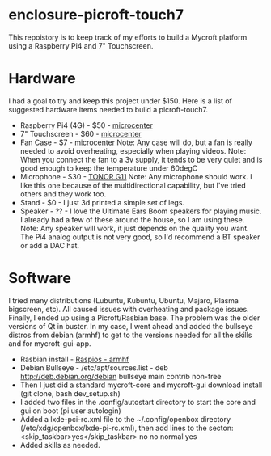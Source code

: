 # enclosure-picroft-touch7
This repoistory is to keep track of my efforts to build a Mycroft platform using a Raspberry Pi4 and 7" Touchscreen.

# Hardware
I had a goal to try and keep this project under $150.
Here is a list of suggested hardware items needed to build a picroft-touch7.
- Raspberry Pi4 (4G) - $50 - [microcenter](https://www.microcenter.com/product/609038/raspberry-pi-4-model-b---4gb-ddr4)
- 7" Touchscreen - $60 - [microcenter](https://www.microcenter.com/product/613541/element-14-7-pi-touchscreen-lcd-display)
- Fan Case - $7 - [microcenter](https://www.microcenter.com/product/610384/micro-connectors-acrylic-stackable-raspberry-pi-4-case-with-power-adapter-and-fan)
  Note: Any case will do, but a fan is really needed to avoid overheating, especially when playing videos.
  Note: When you connect the fan to a 3v supply, it tends to be very quiet and is good enough to keep the temperature under 60degC
- Microphone - $30 - [TONOR G11](https://www.tonormic.com/products/tonor-g11-conference-usb-microphone)
  Note: Any microphone should work.  I like this one because of the multidirectional capability, but I've tried others and they work too.
- Stand - $0 - I just 3d printed a simple set of legs.
- Speaker - ?? - I love the Ultimate Ears Boom speakers for playing music.  I already had a few of these around the house, so I am using these.
  Note: Any speaker will work, it just depends on the quality you want.  The Pi4 analog output is not very good, so I'd recommend a BT speaker or add a DAC hat.
  
# Software
I tried many distributions (Lubuntu, Kubuntu, Ubuntu, Majaro, Plasma bigscreen, etc).  All caused issues with overheating and package issues.
Finally, I ended up using a Picroft/Rasbian base.  The problem was the older versions of Qt in buster.  In my case, I went ahead and added the bullseye distros from debian (armhf) to get to the versions needed for all the skills and for mycroft-gui-app.
- Rasbian install - [Raspios - armhf](https://downloads.raspberrypi.org/raspios_full_armhf_latest)
- Debian Bullseye - /etc/apt/sources.list - deb http://deb.debian.org/debian bullseye main contrib non-free
- Then I just did a standard mycroft-core and mycroft-gui download install (git clone, bash dev_setup.sh)
- I added two files in the .config/autostart directory to start the core and gui on boot (pi user autologin)
- Added a lxde-pci-rc.xml file to the ~/.config/openbox directory (/etc/xdg/openbox/lxde-pi-rc.xml), then add lines to the <applications> secton:
    <application title="mycroft.gui">
      <skip_taskbar>yes</skip_taskbar>
      <decor>no</decor>
      <shade>no</shade>
      <layer>normal</layer>
      <fullscreen>yes</fullscreen>
    </application>
- Added skills as needed.



